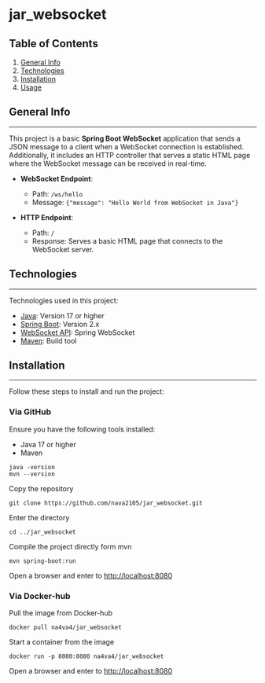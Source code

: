 # jar_websocket

## Table of Contents
1. [General Info](#general-info)
2. [Technologies](#technologies)
3. [Installation](#installation)
4. [Usage](#usage)

## General Info
***  
This project is a basic **Spring Boot WebSocket** application that sends a JSON message to a client when a WebSocket connection is established. Additionally, it includes an HTTP controller that serves a static HTML page where the WebSocket message can be received in real-time.

- **WebSocket Endpoint**:
  - Path: `/ws/hello`
  - Message: `{"message": "Hello World from WebSocket in Java"}`

- **HTTP Endpoint**:
  - Path: `/`
  - Response: Serves a basic HTML page that connects to the WebSocket server.

## Technologies
***  
Technologies used in this project:
- [Java](https://www.oracle.com/java/): Version 17 or higher
- [Spring Boot](https://spring.io/projects/spring-boot): Version 2.x
- [WebSocket API](https://docs.spring.io/spring-framework/docs/current/reference/html/web.html): Spring WebSocket
- [Maven](https://maven.apache.org): Build tool

## Installation
***  
Follow these steps to install and run the project: 
### Via GitHub
Ensure you have the following tools installed:
- Java 17 or higher
- Maven  
```
java -version
mvn --version
```
Copy the repository
```
git clone https://github.com/nava2105/jar_websocket.git
```
Enter the directory
```
cd ../jar_websocket
```
Compile the project directly form mvn
```
mvn spring-boot:run
```
Open a browser and enter to
[http://localhost:8080](http://localhost:8080)
### Via Docker-hub
Pull the image from Docker-hub
```
docker pull na4va4/jar_websocket
```
Start a container from the image
```
docker run -p 8080:8080 na4va4/jar_websocket
```
Open a browser and enter to
[http://localhost:8080](http://localhost:8080)